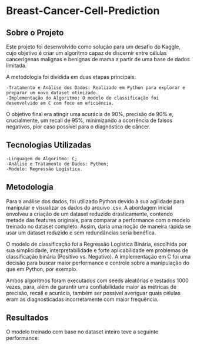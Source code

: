 # Breast-Cancer-Cell-Prediction

## Sobre o Projeto

Este projeto foi desenvolvido como solução para um desafio do Kaggle, cujo objetivo é criar um algoritmo capaz de discernir entre células cancerígenas malignas e benignas de mama a partir de uma base de dados limitada.

A metodologia foi dividida em duas etapas principais:

    -Tratamento e Análise dos Dados: Realizado em Python para explorar e preparar um novo dataset otimizado.
    -Implementação do Algoritmo: O modelo de classificação foi desenvolvido em C com foco em eficiência.

O objetivo final era atingir uma acurácia de 90%, precisão de 90% e, crucialmente, um recall de 95%, minimizando a ocorrência de falsos negativos, pior caso possível para o diagnóstico de câncer.

## Tecnologias Utilizadas

    -Linguagem do Algoritmo: C;
    -Análise e Tratamento de Dados: Python;
    -Modelo: Regressão Logística.

## Metodologia

Para a análise dos dados, foi utilizado Python devido à sua agilidade para manipular e visualizar os dados do arquivo .csv. A abordagem inicial envolveu a criação de um dataset reduzido drasticamente, contendo metade das features originais, para comparar a performance com o modelo treinado no dataset completo. Assim, daria uma noção de maneira rápida se usar um dataset reduzido e sem redundâncias seria benéfica.

O modelo de classificação foi a Regressão Logística Binária, escolhida por sua simplicidade, interpretabilidade e forte aplicabilidade em problemas de classificação binária (Positivo vs. Negativo). A implementação em C foi uma decisão para buscar maior performance e controle sobre a manipulação do que em Python, por exemplo.

Ambos algoritmos foram executados com seeds aleatórias e testados 1000 vezes, para, além de garantir uma confiabilidade maior às métricas de precisão, recall e acurácia, também ser possível averiguar quais células eram as diagnosticadas incorretamente com maior frequência.

## Resultados

O modelo treinado com base no dataset inteiro teve a seguinte performance: 

